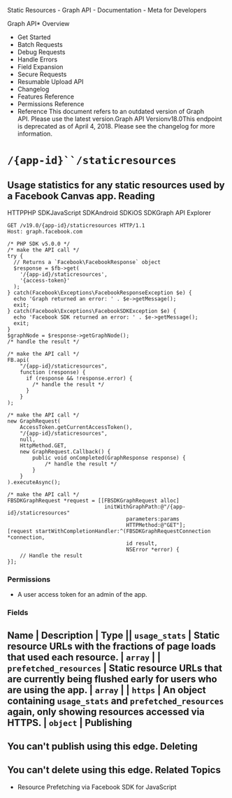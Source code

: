 Static Resources - Graph API - Documentation - Meta for Developers

Graph API* Overview
* Get Started
* Batch Requests
* Debug Requests
* Handle Errors
* Field Expansion
* Secure Requests
* Resumable Upload API
* Changelog
* Features Reference
* Permissions Reference
* Reference
This document refers to an outdated version of Graph API. Please use the latest version.Graph API Versionv18.0This endpoint is deprecated as of April 4, 2018. Please see the changelog for more information.

`/{app-id}``/staticresources`
=============================
Usage statistics for any static resources used by a Facebook Canvas app.
Reading
-------
HTTPPHP SDKJavaScript SDKAndroid SDKiOS SDKGraph API Explorer
```
GET /v19.0/{app-id}/staticresources HTTP/1.1
Host: graph.facebook.com
```
```
/* PHP SDK v5.0.0 */
/* make the API call */
try {
  // Returns a `Facebook\FacebookResponse` object
  $response = $fb->get(
    '/{app-id}/staticresources',
    '{access-token}'
  );
} catch(Facebook\Exceptions\FacebookResponseException $e) {
  echo 'Graph returned an error: ' . $e->getMessage();
  exit;
} catch(Facebook\Exceptions\FacebookSDKException $e) {
  echo 'Facebook SDK returned an error: ' . $e->getMessage();
  exit;
}
$graphNode = $response->getGraphNode();
/* handle the result */
```
```
/* make the API call */
FB.api(
    "/{app-id}/staticresources",
    function (response) {
      if (response && !response.error) {
        /* handle the result */
      }
    }
);
```
```
/* make the API call */
new GraphRequest(
    AccessToken.getCurrentAccessToken(),
    "/{app-id}/staticresources",
    null,
    HttpMethod.GET,
    new GraphRequest.Callback() {
        public void onCompleted(GraphResponse response) {
            /* handle the result */
        }
    }
).executeAsync();
```
```
/* make the API call */
FBSDKGraphRequest *request = [[FBSDKGraphRequest alloc]
                               initWithGraphPath:@"/{app-id}/staticresources"
                                      parameters:params
                                      HTTPMethod:@"GET"];
[request startWithCompletionHandler:^(FBSDKGraphRequestConnection *connection,
                                      id result,
                                      NSError *error) {
    // Handle the result
}];
```
### Permissions
* A user access token for an admin of the app.
### Fields

Name
 | 
Description
 | 
Type
 || `usage_stats` | Static resource URLs with the fractions of page loads that used each resource. | `array` |
| `prefetched_resources` | Static resource URLs that are currently being flushed early for users who are using the app. | `array` |
| `https` | An object containing `usage_stats` and `prefetched_resources` again, only showing resources accessed via HTTPS. | `object` |
Publishing
----------
You can't publish using this edge.
Deleting
--------
You can't delete using this edge.
Related Topics
--------------
* Resource Prefetching via Facebook SDK for JavaScript